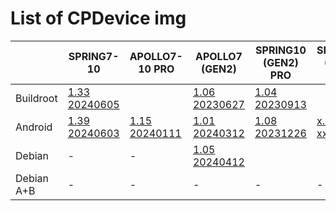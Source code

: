 # List of CPDevice img
|            | SPRING7-10                                                                | APOLLO7-10 PRO                                                            | APOLLO7 (GEN2)                                                             | SPRING10 (GEN2) PRO                                                       | SPRING10 (GEN2) PLUS                                                      | APOLLO12 (GEN2)                                                           | APOLLO12 (GEN2) PRO                                                       |   |
|------------|---------------------------------------------------------------------------|---------------------------------------------------------------------------|----------------------------------------------------------------------------|---------------------------------------------------------------------------|---------------------------------------------------------------------------|---------------------------------------------------------------------------|---------------------------------------------------------------------------|---|
| Buildroot  | [1.33 20240605](https://drive.omsi-group.com/index.php/s/JipQEprKQzg2DZa) |                                                                           | [1.06 20230627](https://drive.omsi-group.com/index.php/s/EZER9jirQxSpYRq)  | [1.04 20230913](https://drive.omsi-group.com/index.php/s/tyDRgs5CdcC6MgY) |                                                                           | [1.05 20230303](https://drive.omsi-group.com/index.php/s/kqdQdMNEnM6ayQ8) |                                                                           |   |
| Android    | [1.39 20240603](https://drive.omsi-group.com/index.php/s/wMgWse2ePf4pZAN) | [1.15 20240111](https://drive.omsi-group.com/index.php/s/SQsdnbeGLcTfSB3) | [1.01 20240312](https://drive.omsi-group.com/index.php/s/77oq7f8wQpfkYbZ)  | [1.08 20231226](https://drive.omsi-group.com/index.php/s/xjJiM5pyt7ejHdx) | [x.xx xxxxxxxx](https://drive.omsi-grous.com/index.php/s/does-not-exist ) | [1.01 20240312](https://drive.omsi-group.com/index.php/s/ora6YHgsPGnaMT5) | [OTA  20240412](https://drive.omsi-group.com/index.php/s/Gptm5WPrYK4iDPw) |   |
| Debian     | -                                                                         | -                                                                         | [1.05 20240412](https://drive.omsi-group.com/index.php/s/qT4i4YtxYqdDJeX)  |                                                                           |                                                                           | [OTA  20240412](https://drive.omsi-group.com/index.php/s/Xo9WzbTcYg7kBci) |                                                                           |   |
| Debian A+B | -                                                                         | -                                                                         | -                                                                          | -                                                                         | -                                                                         | -                                                                         | [x.xx 20240627](https://drive.omsi-group.com/index.php/s/gmnPjPFQqxzb4fa) |   |
